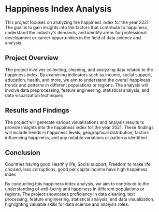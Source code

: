 # Happiness Index Analysis

This project focuses on analyzing the happiness index for the year 2021. The goal is to gain insights into the factors that contribute to happiness, understand the industry's demands, and identify areas for professional development or career opportunities in the field of data science and analysis.

## Project Overview

The project involves collecting, cleaning, and analyzing data related to the happiness index. By examining indicators such as income, social support, education, health, and more, we aim to understand the overall happiness trends and patterns in different populations or regions. The analysis will involve data preprocessing, feature engineering, statistical analysis, and data visualization techniques


## Results and Findings

The project will generate various visualizations and analysis results to provide insights into the happiness index for the year 2021. These findings will include trends in happiness levels, geographical distribution, factors influencing happiness, and any notable variations or patterns identified.

## Conclusion

Countries having good Healthly life, Social support, Freedom to make life choised, less corruptions, good per capita income have high happiness index


By conducting this happiness index analysis, we aim to contribute to the understanding of well-being and happiness in different populations or regions. The project showcases proficiency in data cleaning, text processing, feature engineering, statistical analysis, and data visualization, highlighting valuable skills for data science and analysis roles.

